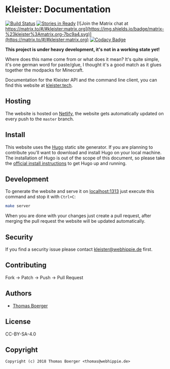 # Kleister: Documentation

[![Build Status](http://cloud.drone.io/api/badges/kleister/kleister-docs/status.svg)](http://cloud.drone.io/kleister/kleister-docs)
[![Stories in Ready](https://badge.waffle.io/kleister/kleister-api.svg?label=ready&title=Ready)](http://waffle.io/kleister/kleister-api)
[![Join the Matrix chat at https://matrix.to/#/#kleister:matrix.org](https://img.shields.io/badge/matrix-%23kleister%3Amatrix.org-7bc9a4.svg)](https://matrix.to/#/#kleister:matrix.org)
[![Codacy Badge](https://api.codacy.com/project/badge/Grade/3b314b2be7ca4855978df1637bd61676)](https://www.codacy.com/app/kleister/kleister-docs?utm_source=github.com&amp;utm_medium=referral&amp;utm_content=kleister/kleister-docs&amp;utm_campaign=Badge_Grade)

**This project is under heavy development, it's not in a working state yet!**

Where does this name come from or what does it mean? It's quite simple, it's one german word for paste/glue, I thought it's a good match as it glues together the modpacks for Minecraft.

Documentation for the Kleister API and the command line client, you can find this website at [kleister.tech](https://kleister.tech).


## Hosting

The website is hosted on [Netlify](https://www.netlify.com/), the website gets automatically updated on every push to the `master` branch.


## Install

This website uses the [Hugo](https://github.com/spf13/hugo) static site generator. If you are planning to contribute you'll want to download and install Hugo on your local machine. The installation of Hugo is out of the scope of this document, so please take the [official install instructions](https://gohugo.io/overview/installing/) to get Hugo up and running.


## Development

To generate the website and serve it on [localhost:1313](http://localhost:1313) just execute this command and stop it with `Ctrl+C`:

```bash
make server
```

When you are done with your changes just create a pull request, after merging the pull request the website will be updated automatically.


## Security

If you find a security issue please contact kleister@webhippie.de first.


## Contributing

Fork -> Patch -> Push -> Pull Request


## Authors

* [Thomas Boerger](https://github.com/tboerger)


## License

CC-BY-SA-4.0


## Copyright

```
Copyright (c) 2018 Thomas Boerger <thomas@webhippie.de>
```
